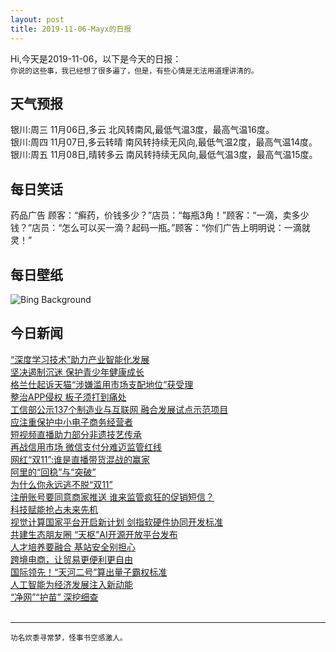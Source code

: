 ```yaml
---
layout: post
title: 2019-11-06-Mayx的日报
---
```


Hi,今天是2019-11-06，以下是今天的日报：<br><small>
你说的这些事，我已经想了很多遍了，但是，有些心情是无法用道理讲清的。</small><!--more-->
## 天气预报
银川:周三 11月06日,多云 北风转南风,最低气温3度，最高气温16度。<br>银川:周四 11月07日,多云转晴 南风转持续无风向,最低气温2度，最高气温14度。<br>银川:周五 11月08日,晴转多云 南风转持续无风向,最低气温3度，最高气温15度。
## 每日笑话
药品广告 顾客：“癣药，价钱多少？”店员：“每瓶3角！”顾客：“一滴，卖多少钱？”店员：“怎么可以买一滴？起码一瓶。”顾客：“你们广告上明明说：一滴就灵！”
## 每日壁纸
![Bing Background](https://cn.bing.com/th?id=OHR.CamelsBalloons_EN-US7157820798_1920x1080.jpg&rf=LaDigue_1920x1080.jpg&pid=hp "Camels gather with their herders at the Pushkar Camel Fair, Rajasthan state, India (© Anand Purohit/Getty Images)")
## 今日新闻

[“深度学习技术”助力产业智能化发展](http://it.people.com.cn/n1/2019/1106/c1009-31440780.html)   
[坚决遏制沉迷 保护青少年健康成长](http://it.people.com.cn/n1/2019/1106/c1009-31439795.html)   
[格兰仕起诉天猫“涉嫌滥用市场支配地位”获受理](http://it.people.com.cn/n1/2019/1106/c1009-31440201.html)   
[整治APP侵权 板子须打到痛处](http://it.people.com.cn/n1/2019/1106/c1009-31439908.html)   
[工信部公示137个制造业与互联网 融合发展试点示范项目](http://it.people.com.cn/n1/2019/1106/c1009-31439902.html)   
[应注重保护中小电子商务经营者](http://it.people.com.cn/n1/2019/1106/c1009-31439896.html)   
[短视频直播助力部分非遗技艺传承](http://it.people.com.cn/n1/2019/1106/c1009-31439893.html)   
[再战信用市场 微信支付分难迈监管红线](http://it.people.com.cn/n1/2019/1106/c1009-31439849.html)   
[网红“双11”:谁是直播带货混战的赢家](http://it.people.com.cn/n1/2019/1106/c1009-31439837.html)   
[阿里的“回稳”与“突破”](http://it.people.com.cn/n1/2019/1106/c1009-31439844.html)   
[为什么你永远逃不脱“双11”](http://it.people.com.cn/n1/2019/1106/c1009-31439712.html)   
[注册账号要同意商家推送 谁来监管疯狂的促销短信？](http://it.people.com.cn/n1/2019/1106/c1009-31439679.html)   
[科技赋能抢占未来先机](http://it.people.com.cn/n1/2019/1106/c1009-31439672.html)   
[视觉计算国家平台开启新计划 剑指软硬件协同开发标准](http://it.people.com.cn/n1/2019/1106/c1009-31439742.html)   
[共建生态朋友圈 “天枢”AI开源开放平台发布](http://it.people.com.cn/n1/2019/1106/c1009-31439746.html)   
[人才培养要融合 基站安全别担心](http://it.people.com.cn/n1/2019/1106/c1009-31439756.html)   
[跨境电商，让贸易更便利更自由](http://it.people.com.cn/n1/2019/1106/c1009-31439773.html)   
[国际领先！“天河二号”算出量子霸权标准](http://it.people.com.cn/n1/2019/1106/c1009-31439758.html)   
[人工智能为经济发展注入新动能](http://it.people.com.cn/n1/2019/1106/c1009-31439777.html)   
[“净网”“护苗” 深挖细查](http://it.people.com.cn/n1/2019/1106/c1009-31439796.html)   
<br />

***

<small>功名炊黍寻常梦，怪事书空感激人。</small>
